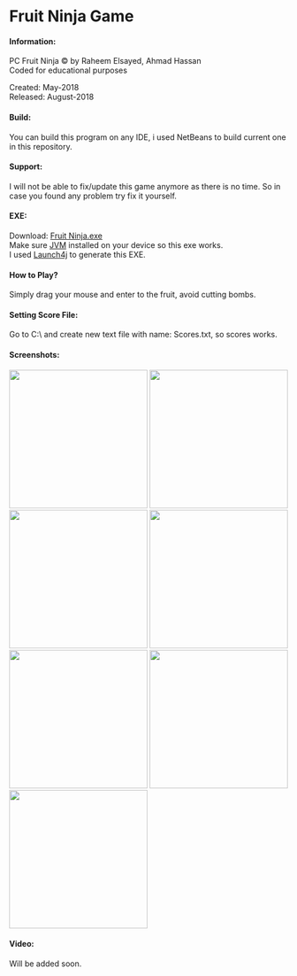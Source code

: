 # Fruit Ninja Game

####  Information:

PC Fruit Ninja © by Raheem Elsayed, Ahmad Hassan\
Coded for educational purposes

Created:  May-2018\
Released: August-2018

#### Build:
You can build this program on any IDE, i used NetBeans to build current one in this repository.

#### Support:
I will not be able to fix/update this game anymore as there is no time. So in case you found any problem try fix it yourself.

#### EXE:
Download: [Fruit Ninja.exe](https://www.dropbox.com/s/1hnapov9mvv4evl/Fruit%20Ninja.exe?dl=1 "Fruit Ninja.exe")\
Make sure [JVM](https://java.com/en/download/ "JVM") installed on your device so this exe works.\
I used [Launch4j](https://sourceforge.net/projects/launch4j/ "Launch4j") to generate this EXE.

#### How to Play?

Simply drag your mouse and enter to the fruit, avoid cutting bombs.

#### Setting Score File:
Go to C:\ and create new text file with name: Scores.txt, so scores works.

#### Screenshots:

<img src="https://www.gulf-up.com/08-2018/1534277921291.png" width="250"> <img src="https://www.gulf-up.com/08-2018/1534277921332.png" width="250"> <img src="https://www.gulf-up.com/08-2018/1534277921363.png" width="250">
<img src="https://www.gulf-up.com/08-2018/1534278555241.png" width="250"> <img src="https://www.gulf-up.com/08-2018/1534278555292.png" width="250"> <img src="https://www.gulf-up.com/08-2018/1534278555333.png" width="250">
<img src="https://www.gulf-up.com/08-2018/1534278864021.png" width="250">

#### Video:

Will be added soon.
